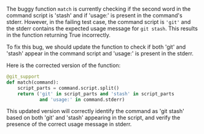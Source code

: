 The buggy function `match` is currently checking if the second word in the command script is 'stash' and if 'usage:' is present in the command's stderr. However, in the failing test case, the command script is `'git'` and the stderr contains the expected usage message for `git stash`. This results in the function returning True incorrectly.

To fix this bug, we should update the function to check if both 'git' and 'stash' appear in the command script and 'usage:' is present in the stderr.

Here is the corrected version of the function:

```python
@git_support
def match(command):
    script_parts = command.script.split()
    return ('git' in script_parts and 'stash' in script_parts
            and 'usage:' in command.stderr)
```

This updated version will correctly identify the command as 'git stash' based on both 'git' and 'stash' appearing in the script, and verify the presence of the correct usage message in stderr.
